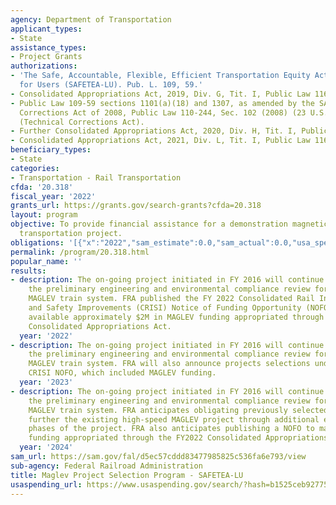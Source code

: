 ```yaml
---
agency: Department of Transportation
applicant_types:
- State
assistance_types:
- Project Grants
authorizations:
- 'The Safe, Accountable, Flexible, Efficient Transportation Equity Act: A Legacy
  for Users (SAFETEA-LU). Pub. L. 109, 59.'
- Consolidated Appropriations Act, 2019, Div. G, Tit. I, Public Law 116-6.
- Public Law 109-59 sections 1101(a)(18) and 1307, as amended by the SAFETEA-LU Technical
  Corrections Act of 2008, Public Law 110-244, Sec. 102 (2008) (23 U.S.C. 322 note)
  (Technical Corrections Act).
- Further Consolidated Appropriations Act, 2020, Div. H, Tit. I, Public Law 116-94.
- Consolidated Appropriations Act, 2021, Div. L, Tit. I, Public Law 116-260.
beneficiary_types:
- State
categories:
- Transportation - Rail Transportation
cfda: '20.318'
fiscal_year: '2022'
grants_url: https://grants.gov/search-grants?cfda=20.318
layout: program
objective: To provide financial assistance for a demonstration magnetic levitation
  transportation project.
obligations: '[{"x":"2022","sam_estimate":0.0,"sam_actual":0.0,"usa_spending_actual":0.0},{"x":"2023","sam_estimate":0.0,"sam_actual":0.0,"usa_spending_actual":0.0},{"x":"2024","sam_estimate":14000000.0,"sam_actual":0.0,"usa_spending_actual":0.0}]'
permalink: /program/20.318.html
popular_name: ''
results:
- description: The on-going project initiated in FY 2016 will continue conducting
    the preliminary engineering and environmental compliance review for a high-speed
    MAGLEV train system. FRA published the FY 2022 Consolidated Rail Infrastructure
    and Safety Improvements (CRISI) Notice of Funding Opportunity (NOFO), which made
    available approximately $2M in MAGLEV funding appropriated through the FY 2021
    Consolidated Appropriations Act.
  year: '2022'
- description: The on-going project initiated in FY 2016 will continue conducting
    the preliminary engineering and environmental compliance review for a high-speed
    MAGLEV train system. FRA will also announce projects selections under the FY 2022
    CRISI NOFO, which included MAGLEV funding.
  year: '2023'
- description: The on-going project initiated in FY 2016 will continue conducting
    the preliminary engineering and environmental compliance review for a high-speed
    MAGLEV train system. FRA anticipates obligating previously selected funding to
    further the existing high-speed MAGLEV project through additional engineering
    phases of the project. FRA also anticipates publishing a NOFO to make available
    funding appropriated through the FY2022 Consolidated Appropriations Act.
  year: '2024'
sam_url: https://sam.gov/fal/d5ec57cddd83477985825c536fa6e793/view
sub-agency: Federal Railroad Administration
title: Maglev Project Selection Program - SAFETEA-LU
usaspending_url: https://www.usaspending.gov/search/?hash=b1525ceb9277556a0db9f420a11f0e71
---
```

